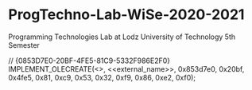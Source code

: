 # ProgTechno-Lab-WiSe-2020-2021
Programming Technologies Lab at Lodz University of Technology 5th Semester

// {0853D7E0-20BF-4FE5-81C9-5332F986E2F0}
IMPLEMENT_OLECREATE(<<class>>, <<external_name>>, 
0x853d7e0, 0x20bf, 0x4fe5, 0x81, 0xc9, 0x53, 0x32, 0xf9, 0x86, 0xe2, 0xf0);

